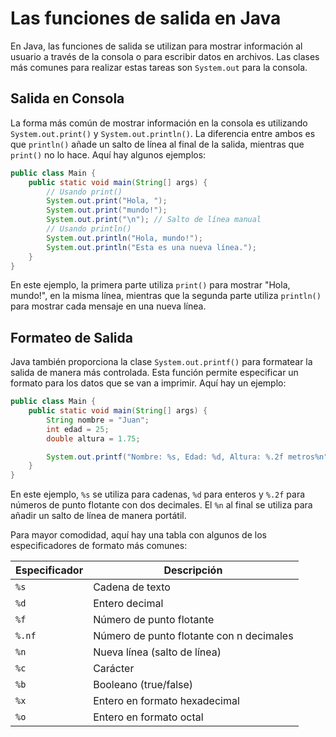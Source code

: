 # Las funciones de salida en Java

En Java, las funciones de salida se utilizan para mostrar información al usuario a través de la consola o para escribir
datos en archivos. Las clases más comunes para realizar estas tareas son `System.out` para la consola.

## Salida en Consola

La forma más común de mostrar información en la consola es utilizando `System.out.print()` y `System.out.println()`. La
diferencia entre ambos es que `println()` añade un salto de línea al final de la salida, mientras que `print()` no lo
hace. Aquí hay algunos ejemplos:

```java
public class Main {
    public static void main(String[] args) {
        // Usando print()
        System.out.print("Hola, ");
        System.out.print("mundo!");
        System.out.print("\n"); // Salto de línea manual    
        // Usando println()
        System.out.println("Hola, mundo!");
        System.out.println("Esta es una nueva línea.");
    }
}
```

En este ejemplo, la primera parte utiliza `print()` para mostrar "Hola, mundo!", en la misma línea, mientras que la
segunda parte utiliza `println()` para mostrar cada mensaje en una nueva línea.

## Formateo de Salida

Java también proporciona la clase `System.out.printf()` para formatear la salida de manera más controlada. Esta función
permite especificar un formato para los datos que se van a imprimir. Aquí hay un ejemplo:

```java
public class Main {
    public static void main(String[] args) {
        String nombre = "Juan";
        int edad = 25;
        double altura = 1.75;

        System.out.printf("Nombre: %s, Edad: %d, Altura: %.2f metros%n", nombre, edad, altura);
    }
}
```

En este ejemplo, `%s` se utiliza para cadenas, `%d` para enteros y `%.2f` para números de punto flotante con dos
decimales.
El `%n` al final se utiliza para añadir un salto de línea de manera portátil.

Para mayor comodidad, aquí hay una tabla con algunos de los especificadores de formato más comunes:

| Especificador | Descripción                              |
|---------------|------------------------------------------|
| `%s`          | Cadena de texto                          |
| `%d`          | Entero decimal                           |
| `%f`          | Número de punto flotante                 |
| `%.nf`        | Número de punto flotante con n decimales |
| `%n`          | Nueva línea (salto de línea)             | 
| `%c`          | Carácter                                 |
| `%b`          | Booleano (true/false)                    |
| `%x`          | Entero en formato hexadecimal            |
| `%o`          | Entero en formato octal                  |